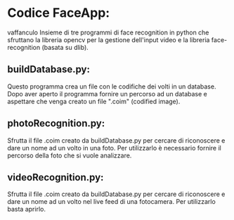 # Codice FaceApp:
vaffanculo
Insieme di tre programmi di face recognition in python che sfruttano la libreria opencv per la gestione dell'input video e la libreria face-recognition (basata su dlib).
## buildDatabase.py:
Questo programma crea un file con le codifiche dei volti in un database. Dopo aver aperto il programma fornire un percorso ad un database e aspettare che venga creato un file ".coim" (codified image).
## photoRecognition.py:
Sfrutta il file .coim creato da buildDatabase.py per cercare di riconoscere e dare un nome ad un volto in una foto. Per utilizzarlo è necessario fornire il percorso della foto che si vuole analizzare.
## videoRecognition.py:
Sfrutta il file .coim creato da buildDatabase.py per cercare di riconoscere e dare un nome ad un volto nel live feed di una fotocamera. Per utilizzarlo basta aprirlo.
